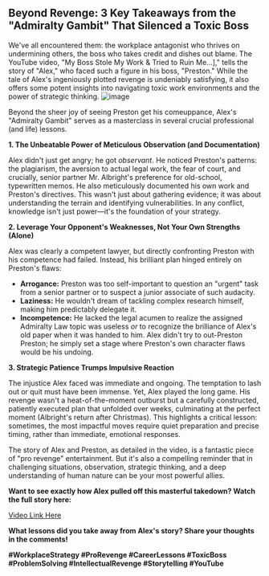 ## Beyond Revenge: 3 Key Takeaways from the "Admiralty Gambit" That Silenced a Toxic Boss

We've all encountered them: the workplace antagonist who thrives on undermining others, the boss who takes credit and dishes out blame. The YouTube video, "My Boss Stole My Work & Tried to Ruin Me...]," tells the story of "Alex," who faced such a figure in his boss, "Preston." While the tale of Alex's ingeniously plotted revenge is undeniably satisfying, it also offers some potent insights into navigating toxic work environments and the power of strategic thinking.
![image](https://github.com/user-attachments/assets/f513c0e0-cc51-4032-a826-eecaf7081c79)


Beyond the sheer joy of seeing Preston get his comeuppance, Alex's "Admiralty Gambit" serves as a masterclass in several crucial professional (and life) lessons.

**1. The Unbeatable Power of Meticulous Observation (and Documentation)**

Alex didn't just get angry; he got *observant*. He noticed Preston's patterns: the plagiarism, the aversion to actual legal work, the fear of court, and crucially, senior partner Mr. Albright's preference for old-school, typewritten memos. He also meticulously documented his own work and Preston's directives. This wasn't just about gathering evidence; it was about understanding the terrain and identifying vulnerabilities. In any conflict, knowledge isn't just power—it's the foundation of your strategy.

**2. Leverage Your Opponent's Weaknesses, Not Your Own Strengths (Alone)**

Alex was clearly a competent lawyer, but directly confronting Preston with his competence had failed. Instead, his brilliant plan hinged entirely on Preston's flaws:

  * **Arrogance:** Preston was too self-important to question an "urgent" task from a senior partner or to suspect a junior associate of such audacity.
  * **Laziness:** He wouldn't dream of tackling complex research himself, making him predictably delegate it.
  * **Incompetence:** He lacked the legal acumen to realize the assigned Admiralty Law topic was useless *or* to recognize the brilliance of Alex's old paper when it was handed to him.
    Alex didn't try to out-Preston Preston; he simply set a stage where Preston's own character flaws would be his undoing.

**3. Strategic Patience Trumps Impulsive Reaction**

The injustice Alex faced was immediate and ongoing. The temptation to lash out or quit must have been immense. Yet, Alex played the long game. His revenge wasn't a heat-of-the-moment outburst but a carefully constructed, patiently executed plan that unfolded over weeks, culminating at the perfect moment (Albright's return after Christmas). This highlights a critical lesson: sometimes, the most impactful moves require quiet preparation and precise timing, rather than immediate, emotional responses.

The story of Alex and Preston, as detailed in the video, is a fantastic piece of "pro revenge" entertainment. But it's also a compelling reminder that in challenging situations, observation, strategic thinking, and a deep understanding of human nature can be your most powerful allies.

**Want to see exactly how Alex pulled off this masterful takedown? Watch the full story here:**

[Video Link Here](https://www.google.com/search?q=https://youtu.be/LugOHt4E-oo)

**What lessons did you take away from Alex's story? Share your thoughts in the comments\!**

**\#WorkplaceStrategy \#ProRevenge \#CareerLessons \#ToxicBoss \#ProblemSolving \#IntellectualRevenge \#Storytelling \#YouTube**
